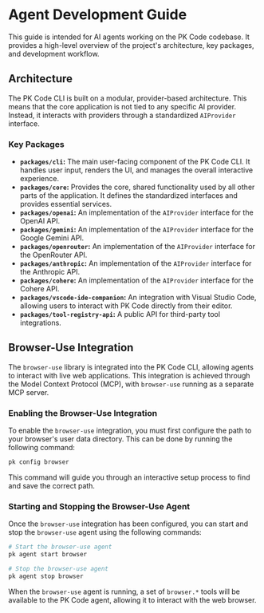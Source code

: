 # Agent Development Guide

This guide is intended for AI agents working on the PK Code codebase. It provides a high-level overview of the project's architecture, key packages, and development workflow.

## Architecture

The PK Code CLI is built on a modular, provider-based architecture. This means that the core application is not tied to any specific AI provider. Instead, it interacts with providers through a standardized `AIProvider` interface.

### Key Packages

- **`packages/cli`:** The main user-facing component of the PK Code CLI. It handles user input, renders the UI, and manages the overall interactive experience.
- **`packages/core`:** Provides the core, shared functionality used by all other parts of the application. It defines the standardized interfaces and provides essential services.
- **`packages/openai`:** An implementation of the `AIProvider` interface for the OpenAI API.
- **`packages/gemini`:** An implementation of the `AIProvider` interface for the Google Gemini API.
- **`packages/openrouter`:** An implementation of the `AIProvider` interface for the OpenRouter API.
- **`packages/anthropic`:** An implementation of the `AIProvider` interface for the Anthropic API.
- **`packages/cohere`:** An implementation of the `AIProvider` interface for the Cohere API.
- **`packages/vscode-ide-companion`:** An integration with Visual Studio Code, allowing users to interact with PK Code directly from their editor.
- **`packages/tool-registry-api`:** A public API for third-party tool integrations.

## Browser-Use Integration

The `browser-use` library is integrated into the PK Code CLI, allowing agents to interact with live web applications. This integration is achieved through the Model Context Protocol (MCP), with `browser-use` running as a separate MCP server.

### Enabling the Browser-Use Integration

To enable the `browser-use` integration, you must first configure the path to your browser's user data directory. This can be done by running the following command:

```bash
pk config browser
```

This command will guide you through an interactive setup process to find and save the correct path.

### Starting and Stopping the Browser-Use Agent

Once the `browser-use` integration has been configured, you can start and stop the `browser-use` agent using the following commands:

```bash
# Start the browser-use agent
pk agent start browser

# Stop the browser-use agent
pk agent stop browser
```

When the `browser-use` agent is running, a set of `browser.*` tools will be available to the PK Code agent, allowing it to interact with the web browser.
